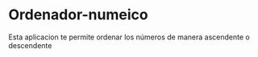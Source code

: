 # Ordenador-numeico
Esta aplicacion te permite ordenar los números de manera ascendente o descendente
